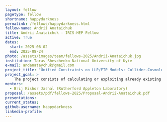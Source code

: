 ```yaml
---
layout: fellow
pagetype: fellow
shortname: happydarkness
permalink: /fellows/happydarkness.html
fellow-name: Andrii Anataichuk
title: Andrii Anataichuk - IRIS-HEP Fellow
active: True
dates:
  start: 2025-06-02
  end: 2025-08-24
photo: /assets/images/team/fellows-2025/Andrii-Anataichuk.jpg
institution: Taras Shevchenko National University of Kyiv
e-mail: andanataychuk@gmail.com
project_title: "Unified Constraints on LLP/FIP Models: Collider-Cosmology Synergy"
project_goal: >
    The project consists of calculating or exploiting already existing constraints from experimental collider and cosmological data, and carefully combining these results into a unified picture that shows allowed regions for dark matter. We want to integrate collider data (ATLAS/CMS mono-X searches, LHCb displaced vertex results) with cosmological constraints (Planck relic density, CMB distortions). Using Bayesian inference methods (e.g., MCMC), we will construct posterior distributions for key parameters (mχmχ, gDgD). Deliverables include combined exclusion plots that highlight regions of parameter space accessible to both colliders and cosmology.
mentors:
  - Brij Kishor Jashal (Rutherford Appleton Laboratory)
proposal: /assets/pdf/fellows-2025/Proposal-Andrii-Anataichuk.pdf
presentations:
current_status:
github-username: happydarkness
linkedin-profile:
---
```

